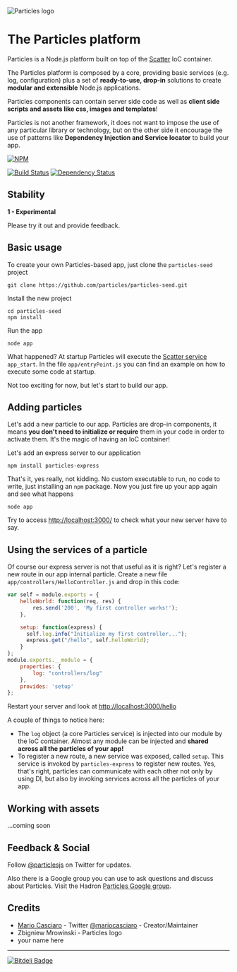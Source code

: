 ![Particles logo](https://raw.github.com/particles/particles/master/img/particles_logo_140.png)

# The Particles platform

Particles is a Node.js platform built on top of the [Scatter](https://github.com/mariocasciaro/scatter) IoC container. 

The Particles platform is composed by a core, providing basic services (e.g. log, configuration) plus a set of **ready-to-use, drop-in** solutions to create **modular and extensible** Node.js applications. 

Particles components can contain server side code as well as **client side scripts and assets like css, images and templates**!

Particles is not another framework, 
it does not want to impose the use of any particular library or technology, but on the other side it encourage the use of patterns like **Dependency Injection and Service locator** to build your app.

[![NPM](https://nodei.co/npm/particles.png?downloads=true)](https://nodei.co/npm/particles/)

[![Build Status](https://travis-ci.org/particles/particles.png)](https://travis-ci.org/particles/particles)
[![Dependency Status](https://david-dm.org/particles/particles.png)](https://david-dm.org/particles/particles)

## Stability

**1 - Experimental**

Please try it out and provide feedback.

## Basic usage

To create your own Particles-based app, just clone the `particles-seed` project

```
git clone https://github.com/particles/particles-seed.git
```

Install the new project

```
cd particles-seed
npm install
```

Run the app

```
node app
```

What happened? At startup Particles will execute the [Scatter service](https://github.com/mariocasciaro/scatter/wiki/Guide#services) `app_start`. In the file `app/entryPoint.js` you can find an example on how to execute some code at startup. 

Not too exciting for now, but let's start to build our app.

## Adding particles

Let's add a new particle to our app. Particles are drop-in components, it means **you don't need to initialize or require** them in your code in order to activate them. It's the magic of having an IoC container!

Let's add an express server to our application

```
npm install particles-express
```

That's it, yes really, not kidding. No custom executable to run, no code to write, just installing an `npm` package. Now you just  fire up your app again and see what happens

```
node app
```

Try to access [http://localhost:3000/](http://localhost:3000/) to check what your new server have to say.

## Using the services of a particle

Of course our express server is not that useful as it is right? Let's register a new route in our app internal particle. Create a new file `app/controllers/HelloController.js` and drop in this code:

```javascript
var self = module.exports = {
    helloWorld: function(req, res) {
        res.send('200', 'My first controller works!');
    },

    setup: function(express) {
      self.log.info("Initialize my first controller...");
      express.get("/hello", self.helloWorld);
    }
};
module.exports.__module = {
    properties: {
        log: "controllers/log"
    },
    provides: 'setup'
};
```

Restart your server and look at [http://localhost:3000/hello](http://localhost:3000/hello)

A couple of things to notice here:

* The `log` object (a core Particles service) is injected into our module by the IoC container. Almost any module can be injected and **shared across all the particles of your app!**
* To register a new route, a new service was exposed, called `setup`. This service is invoked by `particles-express` to register new routes. Yes, that's right, particles can communicate with each other not only by using DI, but also by invoking services across all the particles of your app.

## Working with assets

...coming soon

## Feedback & Social

Follow [@particlesjs](https://twitter.com/particlesjs) on Twitter for updates.

Also there is a Google group you can use to ask questions and discuss about Particles. 
Visit the Hadron [Particles Google group](http://groups.google.com/d/forum/particlesjs).

## Credits

* [Mario Casciaro](https://github.com/mariocasciaro) - Twitter [@mariocasciaro](https://twitter.com/mariocasciaro) - Creator/Maintainer
* Zbigniew Mrowinski - Particles logo
* your name here

-----


[![Bitdeli Badge](https://d2weczhvl823v0.cloudfront.net/particles/particles/trend.png)](https://bitdeli.com/free "Bitdeli Badge")

